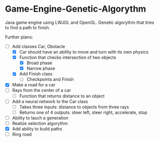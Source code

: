 # Game-Engine-Genetic-Algorythm
Java game engine using LWJGL and OpenGL. Genetic algorythm that tries to find a path to finish.

Further plans:
* [ ] Add classes Car, Obstacle
  * [x] Car should have an ability to move and turn with its own physics
  * [x] Function that checks intersection of two objects
    * [x] Broad phase
    * [x] Narrow phase 
  * [x] Add Finish class
    * [ ] Checkpoints and Finish
* [x] Make a road for a car 
* [ ] Rays from the center of a car
  * [ ] Function that returns distance to an object
* [ ] Add a neural network to the Car class
  * [ ] Takes three inputs: distance to objects from three rays
  * [ ] Returns one of 4 outputs: steer left, steer right, accelerate, stop
* [ ] Ability to lauch a generation
* [ ] Realize selection algorythm
* [x] Add ability to build paths
* [ ] Ring road
